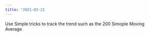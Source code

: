 ```yaml
---
title: "2021-03-21
---
```


Use Simple tricks to track the trend such as the 200 Simople Moving Average
